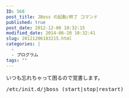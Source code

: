 ```yaml
---
ID: 568
post_title: JBoss の起動/終了 コマンド
published: true
post_date: 2012-12-06 18:32:15
modified_date: 2014-06-20 10:32:41
slug: 20121206183215.html
categories: |
  -
  - プログラム
tags: ""
---
```

いつも忘れちゃって困るので覚書します。
<pre class="prettyprint linenums">/etc/init.d/jboss (start|stop|restart)</pre>